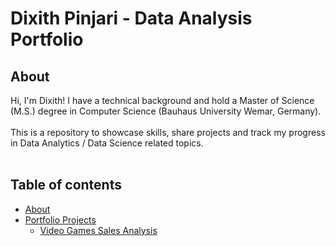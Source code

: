 # Dixith Pinjari - Data Analysis Portfolio 

## About

Hi, I'm Dixith! I have a technical background and hold a Master of Science (M.S.) degree in Computer Science (Bauhaus University Wemar, Germany).    
<br>
This is a repository to showcase skills, share projects and track my progress in Data Analytics / Data Science related topics.  
<br>
  

## Table of contents
- [About](#about)
- [Portfolio Projects](#portfolio-projects)
	+ [Video Games Sales Analysis](#video-games-sales)
